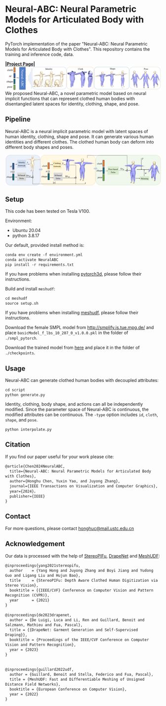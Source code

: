 # Neural-ABC: Neural Parametric Models for Articulated Body with Clothes

PyTorch implementation of the paper "Neural-ABC: Neural Parametric Models for Articulated Body with Clothes". This repository contains the training and inference code, data.

**|[Project Page](https://ustc3dv.github.io/NeuralABC/)|**
![teaser](figs/teaser.png)
We proposed Neural-ABC, a novel parametric model based on neural implicit functions that can represent clothed human bodies with disentangled latent spaces for identity, clothing, shape, and pose. 

## Pipeline
Neural-ABC is a neural implicit parametric model with latent spaces of human identity, clothing, shape and pose. 
It can generate various human identities and different clothes. 
The clothed human body can deform into different body shapes and poses. 

![pipeline](figs/pipeline.png)

## Setup

This code has been tested on Tesla V100. 

Environment:
* Ubuntu 20.04
* python 3.8.17

Our default, provided install method is:
```
conda env create -f environment.yml
conda activate NeuralABC
pip install -r requirements.txt
```
If you have problems when installing [pytorch3d](https://github.com/facebookresearch/pytorch3d/blob/main/INSTALL.md), please follow their instructions.

Build and install `meshudf`:

```
cd meshudf
source setup.sh
```

If you have problems when installing [meshudf](https://github.com/cvlab-epfl/MeshUDF), please follow their instructions.

Download the female SMPL model from http://smplify.is.tue.mpg.de/ and place `basicModel_f_lbs_10_207_0_v1.0.0.pkl` in the folder of `./smpl_pytorch`.

Download the trained model from [here](https://drive.google.com/drive/folders/1DdmswbhXbmmel2h3ovbMK1l1S5V9nLLb?usp=sharing) and place it in the folder of `./checkpoints`.

## Usage

Neural-ABC can generate clothed human bodies with decoupled attributes:

```
cd script
python generate.py
```

Identity, clothing, body shape, and actions can all be independently modified. Since the parameter space of Neural-ABC is continuous, the modified attributes can be continuous. The `-type` option includes `id`, `cloth`, `shape`, and `pose`.

```
python interpolate.py
```


## Citation

If you find our paper useful for your work please cite:

```
@article{Chen2024NeuralABC,
  title={Neural-ABC: Neural Parametric Models for Articulated Body with Clothes},
  author={Honghu Chen, Yuxin Yao, and Juyong Zhang},
  journal={IEEE Transactions on Visualization and Computer Graphics},
  year={2024}，
  publisher={IEEE}
}
```

## Contact
For more questions, please contact honghuc@mail.ustc.edu.cn

## Acknowledgement

Our data is processed with the help of [StereoPIFu](https://github.com/CrisHY1995/StereoPIFu_Code), [DrapeNet](https://github.com/liren2515/DrapeNet) and [MeshUDF](https://github.com/cvlab-epfl/MeshUDF):
```
@inproceedings{yang2021stereopifu,
  author    = {Yang Hong and Juyong Zhang and Boyi Jiang and Yudong Guo and Ligang Liu and Hujun Bao},
  title     = {StereoPIFu: Depth Aware Clothed Human Digitization via Stereo Vision},
  booktitle = {{IEEE/CVF} Conference on Computer Vision and Pattern Recognition (CVPR)},
  year      = {2021}
}

@inproceedings{de2023drapenet,
  author = {De Luigi, Luca and Li, Ren and Guillard, Benoit and Salzmann, Mathieu and Fua, Pascal},
  title = {{DrapeNet: Garment Generation and Self-Supervised Draping}},
  booktitle = {Proceedings of the IEEE/CVF Conference on Computer Vision and Pattern Recognition},
  year = {2023}
}


@inproceedings{guillard2022udf,
  author = {Guillard, Benoit and Stella, Federico and Fua, Pascal},
  title = {MeshUDF: Fast and Differentiable Meshing of Unsigned Distance Field Networks},
  booktitle = {European Conference on Computer Vision},
  year = {2022}
}
```

